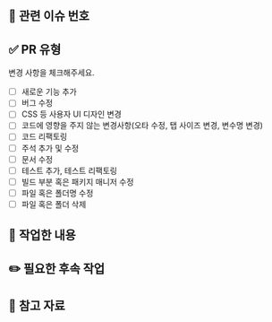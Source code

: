 ## 🔗 관련 이슈 번호
<!-- 관련 이슈 번호를 '#'키워드를 사용하여 연결해주세요. -->

## ✅ PR 유형
변경 사항을 체크해주세요.
- [ ] 새로운 기능 추가
- [ ] 버그 수정
- [ ] CSS 등 사용자 UI 디자인 변경
- [ ] 코드에 영향을 주지 않는 변경사항(오타 수정, 탭 사이즈 변경, 변수명 변경)
- [ ] 코드 리팩토링
- [ ] 주석 추가 및 수정
- [ ] 문서 수정
- [ ] 테스트 추가, 테스트 리팩토링
- [ ] 빌드 부분 혹은 패키지 매니저 수정
- [ ] 파일 혹은 폴더명 수정
- [ ] 파일 혹은 폴더 삭제

## 📝 작업한 내용
<!-- 작업한 내용을 적어주세요. -->

## ✏️ 필요한 후속 작업
<!-- 후속 작업이 필요하다면 적어주세요. -->

## 🔎 참고 자료
<!-- 참고하면 좋을 자료가 있으면 링크를 추가하거나 내용을 적어주세요. -->
